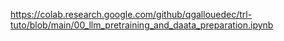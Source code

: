 https://colab.research.google.com/github/qgallouedec/trl-tuto/blob/main/00_llm_pretraining_and_daata_preparation.ipynb
